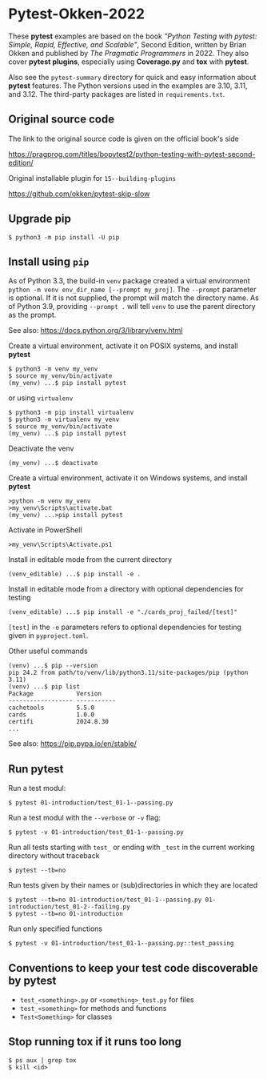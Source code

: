 # Pytest-Okken-2022

These **pytest** examples are based on the book *"Python Testing with pytest: Simple, Rapid, Effective, 
and Scalable"*, Second Edition, written by Brian Okken and published by *The Pragmatic Programmers* in 2022.
They also cover **pytest plugins**, especially using **Coverage.py** and **tox** with **pytest**.

Also see the `pytest-summary` directory for quick and easy information about **pytest** features.
The Python versions used in the examples are 3.10, 3.11, and 3.12. 
The third-party packages are listed in `requirements.txt`.

## Original source code
The link to the original source code is given on the official book's side

https://pragprog.com/titles/bopytest2/python-testing-with-pytest-second-edition/

Original installable plugin for `15--building-plugins`

https://github.com/okken/pytest-skip-slow

## Upgrade pip

```unix
$ python3 -m pip install -U pip
```

## Install using `pip`

As of Python 3.3, the build-in `venv` package created a virtual environment
`python -m venv env_dir_name [--prompt my_proj]`.
The `--prompt` parameter is optional. If it is not supplied, the prompt will match the directory name.
As of Python 3.9, providing `--prompt .` will tell `venv` to use the parent directory as the prompt.

See also: https://docs.python.org/3/library/venv.html

Create a virtual environment, activate it on POSIX systems, and install **pytest**
```unix
$ python3 -m venv my_venv
$ source my_venv/bin/activate
(my_venv) ...$ pip install pytest
```
or using `virtualenv`
```unix
$ python3 -m pip install virtualenv
$ python3 -m virtualenv my_venv
$ source my_venv/bin/activate
(my_venv) ...$ pip install pytest
```
Deactivate the venv
```unix
(my_venv) ...$ deactivate
```
Create a virtual environment, activate it on Windows systems, and install **pytest**
```windows
>python -m venv my_venv
>my_venv\Scripts\activate.bat
(my_venv) ...>pip install pytest
```
Activate in PowerShell
```windows
>my_venv\Scripts\Activate.ps1
```

Install in editable mode from the current directory
```unix
(venv_editable) ...$ pip install -e .
```

Install in editable mode from a directory with optional dependencies for testing
```unix
(venv_editable) ...$ pip install -e "./cards_proj_failed/[test]"
```
`[test]` in the `-e` parameters refers to optional dependencies for testing given in `pyproject.toml`.

Other useful commands
```unix
(venv) ...$ pip --version
pip 24.2 from path/to/venv/lib/python3.11/site-packages/pip (python 3.11)
(venv) ...$ pip list
Package            Version
------------------ -----------
cachetools         5.5.0
cards              1.0.0
certifi            2024.8.30
...
```

See also: https://pip.pypa.io/en/stable/

## Run pytest

Run a test modul:
```unix
$ pytest 01-introduction/test_01-1--passing.py
```

Run a test modul with the `--verbose` or `-v` flag:
```unix
$ pytest -v 01-introduction/test_01-1--passing.py
```

Run all tests starting with `test_` or ending with `_test` in the current working directory without traceback
```unix
$ pytest --tb=no
```

Run tests given by their names or (sub)directories in which they are located
```unix
$ pytest --tb=no 01-introduction/test_01-1--passing.py 01-introduction/test_01-2--failing.py
$ pytest --tb=no 01-introduction
```

Run only specified functions
```unix
$ pytest -v 01-introduction/test_01-1--passing.py::test_passing
```

## Conventions to keep your test code discoverable by pytest

- `test_<something>.py` or `<something>_test.py` for files
- `test_<something>` for methods and functions
- `Test<Something>` for classes

## Stop running tox if it runs too long
```unix
$ ps aux | grep tox
$ kill <id>
```